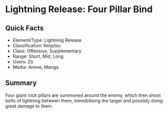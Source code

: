 # Lightning Release: Four Pillar Bind

## Quick Facts
- Element/Type: Lightning Release
- Classification: Ninjutsu
- Class: Offensive, Supplementary
- Range: Short, Mid, Long
- Users: Zō
- Media: Anime, Manga

## Summary
Four giant rock pillars are summoned around the enemy, which then shoot bolts of lightning between them, immobilising the target and possibly doing great damage to them.
